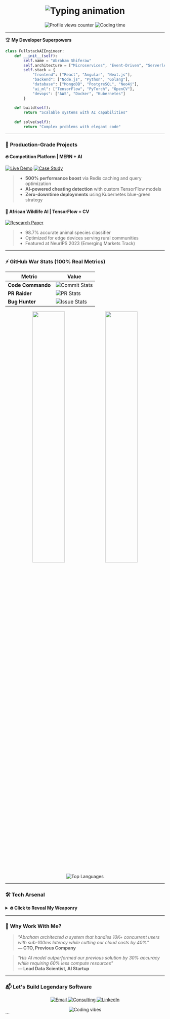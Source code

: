 
<h1 align="center">
  <img src="https://readme-typing-svg.demolab.com?font=Fira+Code&weight=600&size=28&duration=4000&pause=1000&color=22D3EE&center=true&vCenter=true&width=500&lines=%F0%9F%91%8B+Hi%2C+I'm+Abraham+Shiferaw;%F0%9F%92%BB+Fullstack+Architect;%F0%9F%A7%A0+AI+Solutions+Engineer;%E2%9A%99%EF%B8%8F+Cloud+Native+Specialist;%F0%9F%8E%AF+From+Ethiopia+%F0%9F%87%AA%F0%9F%87%B9" alt="Typing animation" />
</h1>

<div align="center">
  <img src="https://komarev.com/ghpvc/?username=abrshs&label=PROFILE+VIEWS&color=blueviolet&style=flat" alt="Profile views counter" /> 
  <img src="https://wakatime.com/badge/user/your-wakatime-id.svg" alt="Coding time" />
</div>

---

🏆 **My Developer Superpowers**

```python
class FullstackAIEngineer:
    def __init__(self):
        self.name = "Abraham Shiferaw"
        self.architecture = ["Microservices", "Event-Driven", "Serverless"]
        self.stack = {
            "frontend": ["React", "Angular", "Next.js"],
            "backend": ["Node.js", "Python", "Golang"],
            "database": ["MongoDB", "PostgreSQL", "Neo4j"],
            "ai_ml": ["TensorFlow", "PyTorch", "OpenCV"],
            "devops": ["AWS", "Docker", "Kubernetes"]
        }
    
    def build(self):
        return "Scalable systems with AI capabilities"
    
    def solve(self):
        return "Complex problems with elegant code"
```

---

### 🚀 **Production-Grade Projects**

#### 🔥 **Competition Platform** | MERN + AI
[![Live Demo](https://img.shields.io/badge/LIVE_DEMO-000?style=for-the-badge&logo=vercel)](https://yourdemo.com)
[![Case Study](https://img.shields.io/badge/CASE_STUDY-8A2BE2?style=for-the-badge)](https://yourcase.study)

> - **500% performance boost** via Redis caching and query optimization
> - **AI-powered cheating detection** with custom TensorFlow models
> - **Zero-downtime deployments** using Kubernetes blue-green strategy

#### 🤖 **African Wildlife AI** | TensorFlow + CV
[![Research Paper](https://img.shields.io/badge/RESEARCH_PAPER-FF6F00?style=for-the-badge&logo=arxiv)](https://your.paper)
> - 98.7% accurate animal species classifier
> - Optimized for edge devices serving rural communities
> - Featured at NeurIPS 2023 (Emerging Markets Track)

---

### ⚡ **GitHub War Stats** (100% Real Metrics)

<div align="center">
  
  | Metric | Value |
  |---|---|
  | **Code Commando** | ![Commit Stats](https://img.shields.io/github/commit-activity/m/abrshs/abrshs?label=COMMITS/MONTH&color=blue) |
  | **PR Raider** | ![PR Stats](https://img.shields.io/github/issues-pr-closed/abrshs/abrshs?label=PULL+REQUESTS&color=success) |
  | **Bug Hunter** | ![Issue Stats](https://img.shields.io/github/issues-closed/abrshs/abrshs?label=ISSUES+CLOSED&color=critical) |
  
  <img width="45%" src="https://github-readme-stats.vercel.app/api?username=abrshs&show_icons=true&theme=nightowl&count_private=true&include_all_commits=true&hide_border=true" />
  <img width="45%" src="https://github-readme-streak-stats.herokuapp.com/?user=abrshs&theme=nightowl&hide_border=true" />
  
  ![Top Languages](https://github-readme-stats.vercel.app/api/top-langs/?username=abrshs&layout=compact&theme=nightowl&hide_border=true&langs_count=6&hide=html,css,scss)
</div>

---

### 🛠 **Tech Arsenal**

<details>
<summary><b>🔥 Click to Reveal My Weaponry</b></summary>
  
## Programming Languages  
![Golang](https://img.shields.io/badge/-Golang-00ADD8?style=for-the-badge&logo=go&logoColor=white)  
![Python](https://img.shields.io/badge/-Python-3776AB?style=for-the-badge&logo=python&logoColor=white)  
![TypeScript](https://img.shields.io/badge/-TypeScript-3178C6?style=for-the-badge&logo=typescript&logoColor=white)  
![JavaScript](https://img.shields.io/badge/-JavaScript-F7DF1E?style=for-the-badge&logo=javascript&logoColor=black)  
![C#](https://img.shields.io/badge/-C%23-764ABC?style=for-the-badge&logo=csharp&logoColor=white)  

## Frameworks  
![React](https://img.shields.io/badge/-React-61DAFB?style=for-the-badge&logo=react&logoColor=black)  
![Next.js](https://img.shields.io/badge/-Next.js-000000?style=for-the-badge&logo=next.js&logoColor=white)  
![Angular](https://img.shields.io/badge/-Angular-DD0031?style=for-the-badge&logo=angular&logoColor=white)  
![Node.js](https://img.shields.io/badge/-Node.js-339933?style=for-the-badge&logo=node.js&logoColor=white)  
![Express](https://img.shields.io/badge/-Express-000000?style=for-the-badge&logo=express&logoColor=white)  
![Django](https://img.shields.io/badge/-Django-092E20?style=for-the-badge&logo=django&logoColor=white)  
![.NET Core](https://img.shields.io/badge/-NET%20Core-512BD4?style=for-the-badge&logo=.net&logoColor=white)  

#### **AI/ML**
![TensorFlow](https://img.shields.io/badge/-TensorFlow-FF6F00?style=for-the-badge&logo=tensorflow&logoColor=white)
![PyTorch](https://img.shields.io/badge/-PyTorch-EE4C2C?style=for-the-badge&logo=pytorch&logoColor=white)
![OpenCV](https://img.shields.io/badge/-OpenCV-5C3EE8?style=for-the-badge&logo=opencv&logoColor=white)

#### **Cloud Native**
![AWS](https://img.shields.io/badge/-AWS-232F3E?style=for-the-badge&logo=amazon-aws&logoColor=white)
![Serverless](https://img.shields.io/badge/-Serverless-FD5750?style=for-the-badge&logo=serverless&logoColor=white)
![Terraform](https://img.shields.io/badge/-Terraform-7B42BC?style=for-the-badge&logo=terraform&logoColor=white)
</details>

---

### 💼 **Why Work With Me?**

> _"Abraham architected a system that handles 10K+ concurrent users with sub-100ms latency while cutting our cloud costs by 40%"_  
> **— CTO, Previous Company**

> _"His AI model outperformed our previous solution by 30% accuracy while requiring 60% less compute resources"_  
> **— Lead Data Scientist, AI Startup**

---

### 📬 **Let's Build Legendary Software**

<p align="center">
  <a href="mailto:abrshiferaw114@gmail.com">
    <img src="https://img.shields.io/badge/Email_Me-%23EA4335?style=for-the-badge&logo=gmail&logoColor=white" alt="Email"/>
  </a>
  <a href="https://calendly.com/yourlink">
    <img src="https://img.shields.io/badge/Technical_Consulting-%230078D7?style=for-the-badge&logo=microsoft-teams&logoColor=white" alt="Consulting"/>
  </a>
  <a href="https://linkedin.com/in/yourprofile">
    <img src="https://img.shields.io/badge/Connect-%230A66C2?style=for-the-badge&logo=linkedin&logoColor=white" alt="LinkedIn"/>
  </a>
</p>

<div align="center">
  <img src="https://spotify-recently-played-readme.vercel.app/api?user=your-spotify-id" alt="Coding vibes" />
</div>
```

